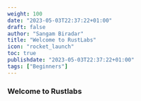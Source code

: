 ```yaml
---
weight: 100
date: "2023-05-03T22:37:22+01:00"
draft: false
author: "Sangam Biradar"
title: "Welcome to RustLabs"
icon: "rocket_launch"
toc: true
publishdate: "2023-05-03T22:37:22+01:00"
tags: ["Beginners"]
---
```



### Welcome to Rustlabs 
